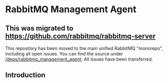 # RabbitMQ Management Agent

## This was migrated to https://github.com/rabbitmq/rabbitmq-server

This repository has been moved to the main unified RabbitMQ "monorepo", including all open issues. You can find the source under [/deps/rabbitmq_management_agent](https://github.com/rabbitmq/rabbitmq-server/tree/master/deps/rabbitmq_management_agent).
All issues have been transferred.

## Introduction

